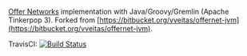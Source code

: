 [Offer Networks](http://onet.globalbraininstitute.org) implementation with Java/Groovy/Gremlin (Apache Tinkerpop 3). Forked from [https://bitbucket.org/vveitas/offernet-jvm](https://bitbucket.org/vveitas/offernet-jvm).

TravisCI: [![Build Status](https://travis-ci.org/kabirkbr/offernet.svg?branch=master)](https://travis-ci.org/kabirkbr/offernet)